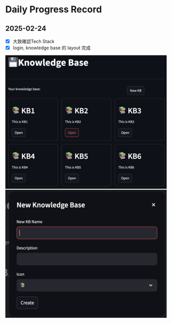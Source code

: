 # Daily Progress Record

## 2025-02-24

- [x] 大致確認Tech Stack
- [x] login, knowledge base 的 layout 完成

![main](../assets/screenshot/main-pg.png)
![new-kb](../assets/screenshot/new-kb.png)